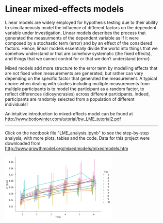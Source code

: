 # Linear mixed-effects models

Linear models are widely employed for hypothesis testing due to their ability to simultaneously model the influence of different factors on the dependent variable under investigation. Linear models describes the process that generated the measurments of the dependent variable as if it were composed by a stochastic term (error) and by an effect of the considered factors. Hence, linear models essentially divide the world into things that we somehow understand or that are somehow systematic (the fixed effects), and things that we cannot control for or that we don’t understand (error). 

Mixed models add more structure to the error term by modelling effects that are not fixed when measurements are generated, but rather  can vary depending on the specific factor that generated the measurement. A typical choice when dealing with studies including multiple measurements from multiple participants is to model the participant as a random factor, to reflect differences (idiosyncrasies) across different participants. Indeed, participants are randomly selected from a population of different individuals!

An intuitive introduction to mixed-effects model can be found at http://www.bodowinter.com/tutorial/bw_LME_tutorial2.pdf

---
Click on the nootbook file "LME_analysis.ipynb" to see the step-by-step analysis, with more plots, tables and the code. 
Data for this project were downloaded from http://www.growthmodel.org/mixedmodels/mixedmodels.htm

<img align="left" width="70%" height="70%" src="result.png"><br/>

